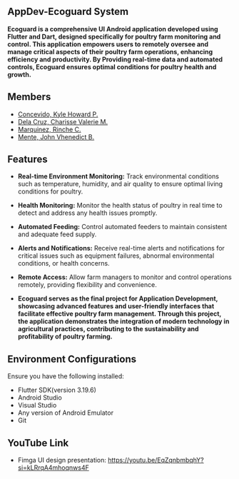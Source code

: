 ## AppDev-Ecoguard System

**Ecoguard is a comprehensive UI Android application developed using Flutter and Dart, designed specifically for poultry farm monitoring and control. 
This application empowers users to remotely oversee and manage critical aspects of their poultry farm operations, enhancing efficiency and productivity. 
By Providing real-time data and automated controls, Ecoguard ensures optimal conditions for poultry health and growth.**

## Members
* [Concevido, Kyle Howard P.](https://github.com/Howard2002)
* [Dela Cruz, Charisse Valerie M.](https://github.com/CharisseValerie)
* [Marquinez, Rinche C.](https://github.com/RincheMarquinez31)
* [Mente, John Vhenedict B.](https://github.com/Vhenedict-Mente)

## Features
* **Real-time Environment Monitoring:** Track environmental conditions such as temperature, humidity, and air quality to ensure optimal living conditions for poultry.
* **Health Monitoring:** Monitor the health status of poultry in real time to detect and address any health issues promptly.
* **Automated Feeding:** Control automated feeders to maintain consistent and adequate feed supply.
* **Alerts and Notifications:** Receive real-time alerts and notifications for critical issues such as equipment failures, abnormal environmental conditions, or health concerns.
* **Remote Access:** Allow farm managers to monitor and control operations remotely, providing flexibility and convenience.

* **Ecoguard serves as the final project for Application Development, showcasing advanced features and user-friendly interfaces that facilitate effective poultry farm management.
   Through this project, the application demonstrates the integration of modern technology in agricultural practices, contributing to the sustainability and profitability of poultry farming.**

## Environment Configurations
Ensure you have the following installed:
* Flutter SDK(version 3.19.6)
* Android Studio
* Visual Studio
* Any version of Android Emulator
* Git

## YouTube Link
* Fimga UI design presentation: https://youtu.be/EqZqnbmbqhY?si=kLRrqA4mhoqnws4F
